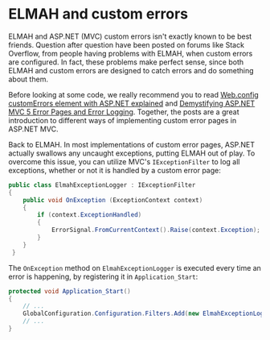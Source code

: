 # ELMAH and custom errors

ELMAH and ASP.NET (MVC) custom errors isn't exactly known to be best friends. Question after question have been posted on forums like Stack Overflow, from people having problems with ELMAH, when custom errors are configured. In fact, these problems make perfect sense, since both ELMAH and custom errors are designed to catch errors and do something about them.

Before looking at some code, we really recommend you to read [Web.config customErrors element with ASP.NET explained](https://blog.elmah.io/web-config-customerrors-element-with-aspnet-explained/) and [Demystifying ASP.NET MVC 5 Error Pages and Error Logging](https://dusted.codes/demystifying-aspnet-mvc-5-error-pages-and-error-logging). Together, the posts are a great introduction to different ways of implementing custom error pages in ASP.NET MVC.

Back to ELMAH. In most implementations of custom error pages, ASP.NET actually swallows any uncaught exceptions, putting ELMAH out of play. To overcome this issue, you can utilize MVC's `IExceptionFilter` to log all exceptions, whether or not it is handled by a custom error page:

```csharp
public class ElmahExceptionLogger : IExceptionFilter
{
    public void OnException (ExceptionContext context)
    {
        if (context.ExceptionHandled)
        {
            ErrorSignal.FromCurrentContext().Raise(context.Exception);
        }
    }
 }
```

The `OnException` method on `ElmahExceptionLogger` is executed every time an error is happening, by registering it in `Application_Start`:

```csharp
protected void Application_Start()
{
    // ...
    GlobalConfiguration.Configuration.Filters.Add(new ElmahExceptionLogger());
    // ...
}
```